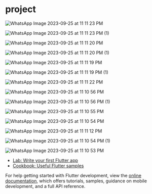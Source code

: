# project


![WhatsApp Image 2023-09-25 at 11 11 23 PM](https://github.com/Akhil184/attendance_app/assets/62253501/1b04df20-04bc-4faa-8052-81a29b34b611)  


![WhatsApp Image 2023-09-25 at 11 11 23 PM (1)](https://github.com/Akhil184/attendance_app/assets/62253501/0070ccf2-b961-4f5c-9caa-757f9d88bbcd)


![WhatsApp Image 2023-09-25 at 11 11 20 PM](https://github.com/Akhil184/attendance_app/assets/62253501/52380c6e-0610-44c6-b729-4d9d69a4e357)

![WhatsApp Image 2023-09-25 at 11 11 20 PM (1)](https://github.com/Akhil184/attendance_app/assets/62253501/672f2cd2-0ce9-4bd9-a500-9d53c4dd0d1d)

![WhatsApp Image 2023-09-25 at 11 11 19 PM](https://github.com/Akhil184/attendance_app/assets/62253501/6e9871d7-11f2-4c6f-a0b7-ce6099451be8)

 
![WhatsApp Image 2023-09-25 at 11 11 19 PM (1)](https://github.com/Akhil184/attendance_app/assets/62253501/5dda6c98-c744-4eb3-933d-e89b4a4fd19a)

![WhatsApp Image 2023-09-25 at 11 11 22 PM](https://github.com/Akhil184/attendance_app/assets/62253501/8047cdf7-8ebd-4bd2-b527-39060aec8d12)

![WhatsApp Image 2023-09-25 at 11 10 56 PM](https://github.com/Akhil184/attendance_app/assets/62253501/2707c919-811a-4dd3-9f2b-060a2bd30a70)

![WhatsApp Image 2023-09-25 at 11 10 56 PM (1)](https://github.com/Akhil184/attendance_app/assets/62253501/f0b70126-6362-4373-8f21-5e9d01937b05)

![WhatsApp Image 2023-09-25 at 11 10 55 PM](https://github.com/Akhil184/attendance_app/assets/62253501/0aaec056-39db-4964-9357-3f2172f9997f)

![WhatsApp Image 2023-09-25 at 11 10 54 PM](https://github.com/Akhil184/attendance_app/assets/62253501/68e22104-5a91-4ea4-b7f3-ff5c9ed96f59)

![WhatsApp Image 2023-09-25 at 11 11 12 PM](https://github.com/Akhil184/attendance_app/assets/62253501/337b7c97-1565-4be3-94a9-d5a8ab18e997)

![WhatsApp Image 2023-09-25 at 11 10 54 PM (1)](https://github.com/Akhil184/attendance_app/assets/62253501/19014939-5bd0-4c31-8658-06a1b740dfbf)

![WhatsApp Image 2023-09-25 at 11 10 53 PM](https://github.com/Akhil184/attendance_app/assets/62253501/64bfb64d-a01a-497e-99e2-0d8ff084b39f)



- [Lab: Write your first Flutter app](https://docs.flutter.dev/get-started/codelab)
- [Cookbook: Useful Flutter samples](https://docs.flutter.dev/cookbook)

For help getting started with Flutter development, view the
[online documentation](https://docs.flutter.dev/), which offers tutorials,
samples, guidance on mobile development, and a full API reference.
